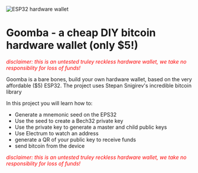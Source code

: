 ![ESP32 hardware wallet](https://i.imgur.com/FXjICTq.png)
# Goomba - a cheap DIY bitcoin hardware wallet (only $5!)
<i style="color:#ff0000;">disclaimer: this is an untested truley reckless hardware wallet, we take no responsiblity for loss of funds!</i>

Goomba is a bare bones, build your own hardware wallet, based on the very affordable ($5) ESP32. The project uses Stepan Snigirev's incredible bitcoin library 

In this project you will learn how to:
- Generate a mnemonic seed on the EPS32
- Use the seed to create a Bech32 private key
- Use the private key to generate a master and child public keys
- Use Electrum to watch an address
- generate a QR of your public key to receive funds
- send bitcoin from the device

<i style="color:red;">disclaimer: this is an untested truley reckless hardware wallet, we take no responsiblity for loss of funds!</i>




